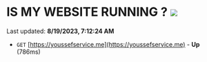 # IS MY WEBSITE RUNNING ? [![](https://img.shields.io/static/v1?label=Sponsor&message=%E2%9D%A4&logo=GitHub&color=%23fe8e86)](https://github.com/sponsors/<username>)

Last updated: **8/19/2023, 7:12:24 AM**

- `GET` [https://youssefservice.me](https://youssefservice.me) - **Up** (786ms)
